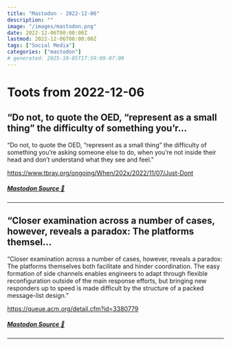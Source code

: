 ```yaml
---
title: "Mastodon - 2022-12-06"
description: ""
image: "/images/mastodon.png"
date: 2022-12-06T00:00:00Z
lastmod: 2022-12-06T00:00:00Z
tags: ["Social Media"]
categories: ["mastodon"]
# generated: 2025-10-05T17:59:09-07:00
---
```


# Toots from 2022-12-06

## “Do not, to quote the OED, “represent as a small thing” the difficulty of something you’r...

“Do not, to quote the OED, “represent as a small thing” the difficulty of something you’re asking someone else to do, when you’re not inside their head and don’t understand what they see and feel.”

<https://www.tbray.org/ongoing/When/202x/2022/11/07/Just-Dont>

##### [Mastodon Source 🐘](https://hachyderm.io/@mweagle/109465450019701417)

---

## “Closer examination across a number of cases, however, reveals a paradox: The platforms themsel...

“Closer examination across a number of cases, however, reveals a paradox: The platforms themselves both facilitate and hinder coordination. The easy formation of side channels enables engineers to adapt through flexible reconfiguration outside of the main response efforts, but bringing new responders up to speed is made difficult by the structure of a packed message-list design.”

<https://queue.acm.org/detail.cfm?id=3380779>

##### [Mastodon Source 🐘](https://hachyderm.io/@mweagle/109465267095465562)

---

